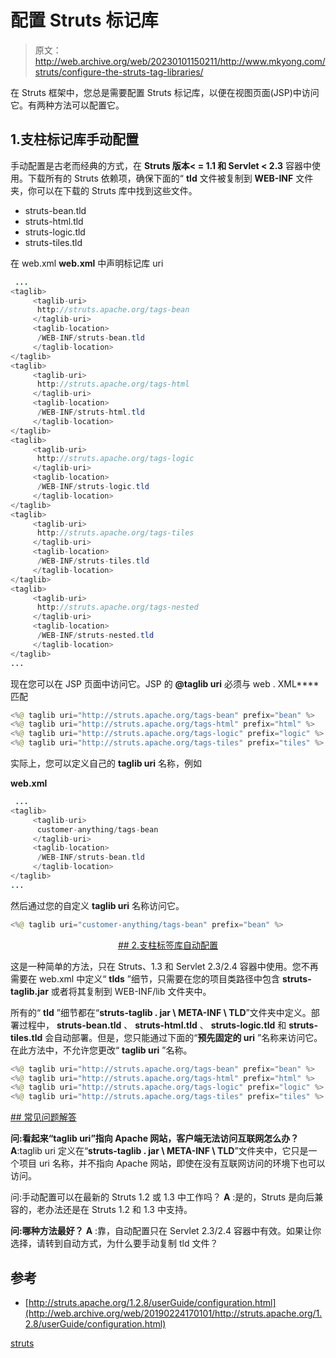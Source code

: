 # 配置 Struts 标记库

> 原文：<http://web.archive.org/web/20230101150211/http://www.mkyong.com/struts/configure-the-struts-tag-libraries/>

在 Struts 框架中，您总是需要配置 Struts 标记库，以便在视图页面(JSP)中访问它。有两种方法可以配置它。

## 1.支柱标记库手动配置

手动配置是古老而经典的方式，在 **Struts 版本< = 1.1 和 Servlet < 2.3** 容器中使用。下载所有的 Struts 依赖项，确保下面的“ **tld** 文件被复制到 **WEB-INF** 文件夹，你可以在下载的 Struts 库中找到这些文件。

*   struts-bean.tld
*   struts-html.tld
*   struts-logic.tld
*   struts-tiles.tld

在 web.xml
**web.xml** 中声明标记库 uri

```java
 ...
<taglib>
     <taglib-uri>
	  http://struts.apache.org/tags-bean
     </taglib-uri>
     <taglib-location>
	  /WEB-INF/struts-bean.tld
     </taglib-location>
</taglib>
<taglib>
     <taglib-uri>
	  http://struts.apache.org/tags-html
     </taglib-uri>
     <taglib-location>
	  /WEB-INF/struts-html.tld
     </taglib-location>
</taglib>
<taglib>
     <taglib-uri>
	  http://struts.apache.org/tags-logic
     </taglib-uri>
     <taglib-location>
	  /WEB-INF/struts-logic.tld
     </taglib-location>
</taglib>
<taglib>
     <taglib-uri>
	  http://struts.apache.org/tags-tiles
     </taglib-uri>
     <taglib-location>
	  /WEB-INF/struts-tiles.tld
     </taglib-location>
</taglib>
<taglib>
     <taglib-uri>
	  http://struts.apache.org/tags-nested
     </taglib-uri>
     <taglib-location>
	  /WEB-INF/struts-nested.tld
     </taglib-location>
</taglib>
... 
```

现在您可以在 JSP 页面中访问它。JSP 的 **@taglib uri** 必须与 web . XML**<taglib-uri>**匹配

```java
<%@ taglib uri="http://struts.apache.org/tags-bean" prefix="bean" %>
<%@ taglib uri="http://struts.apache.org/tags-html" prefix="html" %>
<%@ taglib uri="http://struts.apache.org/tags-logic" prefix="logic" %>
<%@ taglib uri="http://struts.apache.org/tags-tiles" prefix="tiles" %>

```

实际上，您可以定义自己的 **taglib uri** 名称，例如

**web.xml**

```java
 ...
<taglib>
     <taglib-uri>
	  customer-anything/tags-bean
     </taglib-uri>
     <taglib-location>
	  /WEB-INF/struts-bean.tld
     </taglib-location>
</taglib>
... 
```

然后通过您的自定义 **taglib uri** 名称访问它。

```java
<%@ taglib uri="customer-anything/tags-bean" prefix="bean" %>

```

 <ins class="adsbygoogle" style="display:block; text-align:center;" data-ad-format="fluid" data-ad-layout="in-article" data-ad-client="ca-pub-2836379775501347" data-ad-slot="6894224149">## 2.支柱标签库自动配置

这是一种简单的方法，只在 Struts、1.3 和 Servlet 2.3/2.4 容器中使用。您不再需要在 web.xml 中定义“ **tlds** ”细节，只需要在您的项目类路径中包含 **struts-taglib.jar** 或者将其复制到 WEB-INF/lib 文件夹中。

所有的“ **tld** ”细节都在“**struts-taglib . jar \ META-INF \ TLD**”文件夹中定义。部署过程中， **struts-bean.tld** 、 **struts-html.tld** 、 **struts-logic.tld** 和 **struts-tiles.tld** 会自动部署。但是，您只能通过下面的“**预先固定的 uri** ”名称来访问它。在此方法中，不允许您更改“ **taglib uri** ”名称。

```java
<%@ taglib uri="http://struts.apache.org/tags-bean" prefix="bean" %>
<%@ taglib uri="http://struts.apache.org/tags-html" prefix="html" %>
<%@ taglib uri="http://struts.apache.org/tags-logic" prefix="logic" %>
<%@ taglib uri="http://struts.apache.org/tags-tiles" prefix="tiles" %>

```

 <ins class="adsbygoogle" style="display:block" data-ad-client="ca-pub-2836379775501347" data-ad-slot="8821506761" data-ad-format="auto" data-ad-region="mkyongregion">## 常见问题解答

**问:看起来“taglib uri”指向 Apache 网站，客户端无法访问互联网怎么办？**
**A**:taglib uri 定义在“**struts-taglib . jar \ META-INF \ TLD**”文件夹中，它只是一个项目 uri 名称，并不指向 Apache 网站，即使在没有互联网访问的环境下也可以访问。

问:手动配置可以在最新的 Struts 1.2 或 1.3 中工作吗？
**A** :是的，Struts 是向后兼容的，老办法还是在 Struts 1.2 和 1.3 中支持。

**问:哪种方法最好？**
**A** :靠，自动配置只在 Servlet 2.3/2.4 容器中有效。如果让你选择，请转到自动方式，为什么要手动复制 tld 文件？

## 参考

*   [http://struts.apache.org/1.2.8/userGuide/configuration.html](http://web.archive.org/web/20190224170101/http://struts.apache.org/1.2.8/userGuide/configuration.html)

[struts](http://web.archive.org/web/20190224170101/http://www.mkyong.com/tag/struts/)







